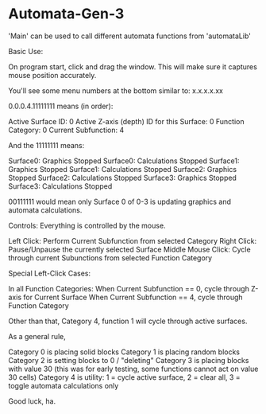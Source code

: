 Automata-Gen-3
==============
'Main' can be used to call different automata functions from 'automataLib'

Basic Use:

On program start, click and drag the window. This will make sure it captures mouse position accurately.

You'll see some menu numbers at the bottom similar to: x.x.x.x.xx

0.0.0.4.11111111 means (in order):

Active Surface ID: 0
Active Z-axis (depth) ID for this Surface: 0
Function Category: 0
Current Subfunction: 4

And the 11111111 means:

Surface0: Graphics Stopped
Surface0: Calculations Stopped
Surface1: Graphics Stopped
Surface1: Calculations Stopped
Surface2: Graphics Stopped
Surface2: Calculations Stopped
Surface3: Graphics Stopped
Surface3: Calculations Stopped


00111111 would mean only Surface 0 of 0-3 is updating graphics and automata calculations.

Controls: Everything is controlled by the mouse.

Left Click: Perform Current Subfunction from selected Category
Right Click: Pause/Unpause the currently selected Surface
Middle Mouse Click: Cycle through current Subunctions from selected Function Category

Special Left-Click Cases:

In all Function Categories:
  When Current Subfunction == 0, cycle through Z-axis for Current Surface
  When Current Subfunction == 4, cycle through Function Category

Other than that, Category 4, function 1 will cycle through active surfaces.

As a general rule,

Category 0 is placing solid blocks
Category 1 is placing random blocks
Category 2 is setting blocks to 0 / "deleting"
Category 3 is placing blocks with value 30 (this was for early testing, some functions cannot act on value 30 cells) 
Category 4 is utility: 
  1 = cycle active surface, 
  2 = clear all, 
  3 = toggle automata calculations only

Good luck, ha.